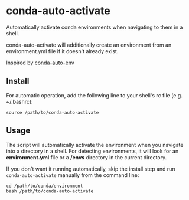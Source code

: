 # conda-auto-activate

Automatically activate conda environments when navigating to them in a shell.

conda-auto-activate will additionally create an environment from an environment.yml file if it doesn't already exist.

Inspired by [conda-auto-env](https://github.com/chdoig/conda-auto-env)

## Install

For automatic operation, add the following line to your shell's rc file (e.g. ~/.bashrc):

```
source /path/to/conda-auto-activate
```

## Usage

The script will automatically activate the environment when you navigate into a
directory in a shell. For detecting environments, it will look for an **environment.yml** file
or a **/envs** directory in the current directory.

If you don't want it running automatically, skip the install step and run `conda-auto-activate` manually from the command line:

```
cd /path/to/conda/environment
bash /path/to/conda-auto-activate
```
